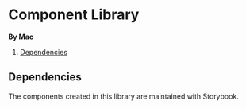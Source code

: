 # Component Library

**By Mac**

1. [Dependencies](#dependencies)

## Dependencies

The components created in this library are maintained with Storybook.
